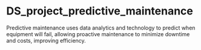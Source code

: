 # DS_project_predictive_maintenance
 Predictive maintenance uses data analytics and technology to predict when equipment will fail, allowing proactive maintenance to minimize downtime and costs, improving efficiency.
